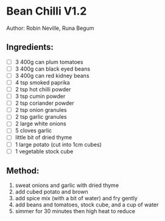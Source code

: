# Bean Chilli V1.2
Author: Robin Neville, Runa Begum

## Ingredients:
- [ ] 3 400g can plum tomatoes
- [ ] 3 400g can black eyed beans
- [ ] 3 400g can red kidney beans
- [ ] 4 tsp smoked paprika
- [ ] 2 tsp hot chilli powder
- [ ] 3 tsp cumin powder
- [ ] 2 tsp coriander powder
- [ ] 2 tsp onion granules
- [ ] 2 tsp garlic granules
- [ ] 2 large white onions
- [ ] 5 cloves garlic
- [ ] little bit of dried thyme
- [ ] 1 large potato (cut into 1cm cubes)
- [ ] 1 vegetable stock cube

## Method:
1. sweat onions and garlic with dried thyme
2. add cubed potato and brown
3. add spice mix (with a bit of water) and fry gently
4. add beans and tomatoes, stock cube, and a cup of water
5. simmer for 30 minutes then high heat to reduce
